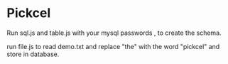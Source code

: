 # Pickcel

Run sql.js and table.js with your mysql passwords , to create the schema.

run file.js to read demo.txt and replace "the" with the word "pickcel" and store in database.
